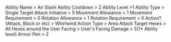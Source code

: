 Ability Name > Air Slash
Ability Cooldown > 2
Ability Level >1
Ability Type > Single Target Attack
Initiative > 5
Movement Allowance > 1
Movement Requirement > 0
Rotation Allowance > 1
Rotation Requirement > 0
Action? (Attack, Block or etc) >
Whirlwind
	Action Type > Area Attack
	Target Hexes > All Hexes around the User
	Facing > User's Facing
	Damage > 5(1* Ability level)
	Armor Pen > 2